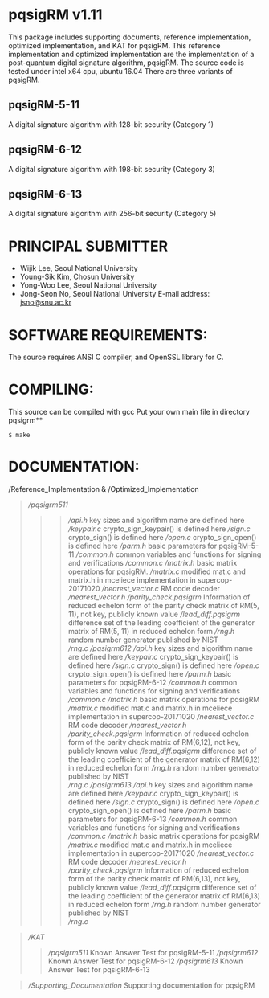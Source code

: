 pqsigRM v1.11
========

This package includes supporting documents, reference implementation, optimized implementation, and KAT for pqsigRM.
This reference implementation and optimized implementation are the implementation of a post-quantum digital signature algorithm, pqsigRM.
The source code is tested under intel x64 cpu, ubuntu 16.04
There are three variants of pqsigRM.

## pqsigRM-5-11
A digital signature algorithm with 128-bit security (Category 1)

## pqsigRM-6-12
A digital signature algorithm with 198-bit security (Category 3)

## pqsigRM-6-13
A digital signature algorithm with 256-bit security (Category 5)


# PRINCIPAL SUBMITTER
- Wijik Lee, Seoul National University
- Young-Sik Kim, Chosun University
- Yong-Woo Lee, Seoul National University
- Jong-Seon No, Seoul National University
E-mail address: <jsno@snu.ac.kr>

# SOFTWARE REQUIREMENTS:

The source requires ANSI C compiler, and OpenSSL library for C.

# COMPILING:
This source can be compiled with gcc
Put your own main file in directory pqsigrm**	

	$ make

# DOCUMENTATION:
/Reference_Implementation & /Optimized_Implementation
>*/pqsigrm511*
>>>*/api.h*					key sizes and algorithm name are defined here
>>>*/keypair.c* 				crypto_sign_keypair() is defined here
>>>*/sign.c* 				crypto_sign() is defined here
>>>*/open.c* 				crypto_sign_open() is defined here
>>>*/parm.h* 				basic parameters for pqsigRM-5-11
>>>*/common.h* 				common variables and functions for signing and verifications 
>>>*/common.c*
>>>*/matrix.h* 				basic matrix operations for pqsigRM.
>>>*/matrix.c* 				modified mat.c and matrix.h in mceliece implementation in supercop-20171020
>>>*/nearest_vector.c* 		RM code decoder
>>>*/nearest_vector.h*
>>>*/parity_check.pqsigrm*	Information of reduced echelon form of the parity check matrix of RM(5, 11), not key, publicly known value
>>>*/lead_diff.pqsigrm* 		difference set of the leading coefficient of the generator matrix of RM(5, 11) in reduced echelon form
>>>*/rng.h* 					random number generator published by NIST	
>>>*/rng.c*
>>*/pqsigrm612*
>>>*/api.h*					key sizes and algorithm name are defined here
>>>*/keypair.c* 				crypto_sign_keypair() is defined here
>>>*/sign.c* 				crypto_sign() is defined here
>>>*/open.c* 				crypto_sign_open() is defined here
>>>*/parm.h* 				basic parameters for pqsigRM-6-12
>>>*/common.h* 				common variables and functions for signing and verifications 
>>>*/common.c*
>>>*/matrix.h* 				basic matrix operations for pqsigRM
>>>*/matrix.c* 				modified mat.c and matrix.h in mceliece implementation in supercop-20171020
>>>*/nearest_vector.c* 		RM code decoder
>>>*/nearest_vector.h*
>>>*/parity_check.pqsigrm* 	Information of reduced echelon form of the parity check matrix of RM(6,12), not key, publicly known value
>>>*/lead_diff.pqsigrm* 		difference set of the leading coefficient of the generator matrix of RM(6,12) in reduced echelon form
>>>*/rng.h* 					random number generator published by NIST	
>>>*/rng.c*
>>*/pqsigrm613*
>>>*/api.h*					key sizes and algorithm name are defined here
>>>*/keypair.c* 				crypto_sign_keypair() is defined here
>>>*/sign.c* 				crypto_sign() is defined here
>>>*/open.c* 				crypto_sign_open() is defined here
>>>*/parm.h* 				basic parameters for pqsigRM-6-13
>>>*/common.h* 				common variables and functions for signing and verifications 
>>>*/common.c*
>>>*/matrix.h* 				basic matrix operations for pqsigRM
>>>*/matrix.c* 				modified mat.c and matrix.h in mceliece implementation in supercop-20171020
>>>*/nearest_vector.c* 		RM code decoder
>>>*/nearest_vector.h*
>>>*/parity_check.pqsigrm* 	Information of reduced echelon form of the parity check matrix of RM(6,13), not key, publicly known value
>>>*/lead_diff.p*qsigrm 		difference set of the leading coefficient of the generator matrix of RM(6,13) in reduced echelon form
>>>*/rng.h* 					random number generator published by NIST	
>>>*/rng.c*

>*/KAT*
>>*/pqsigrm511* 				Known Answer Test for pqsigRM-5-11
>>*/pqsigrm612* 				Known Answer Test for pqsigRM-6-12
>>*/pqsigrm613* 				Known Answer Test for pqsigRM-6-13

>*/Supporting_Documentation* 		Supporting documentation for pqsigRM

